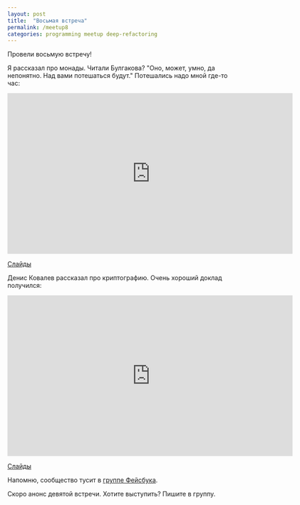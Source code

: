 ```yaml
---
layout: post
title:  "Восьмая встреча"
permalink: /meetup8
categories: programming meetup deep-refactoring
---
```


Провели восьмую встречу!

Я рассказал про монады. Читали Булгакова? "Оно, может, умно, да непонятно. Над
вами потешаться будут." Потешались надо мной где-то час:

<iframe width="640" height="360" src="https://www.youtube.com/embed/5-yjqPQH_fU"
frameborder="0" allowfullscreen></iframe>

[Слайды](http://grishaev.me/talks/monads.html)

Денис Ковалев рассказал про криптографию. Очень хороший доклад получился:

<iframe width="640" height="360" src="https://www.youtube.com/embed/grD13PMeGXA"
frameborder="0" allowfullscreen></iframe>

[Слайды](http://www.slideshare.net/DenisKovalev2/ss-64503995)

Напомню, сообщество тусит в [группе Фейсбука][facebook-group].

Скоро анонс девятой встречи. Хотите выступить? Пишите в группу.

[facebook-group]: https://www.facebook.com/groups/deeprefactoring/
